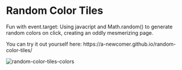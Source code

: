 <h1>Random Color Tiles</h1>
    Fun with event.target: Using javacript and Math.random() to generate random colors on click, creating an oddly mesmerizing page.
    <br/>
    
   
   <p>You can try it out yourself here: https://a-newcomer.github.io/random-color-tiles/</p>


![random-color-tiles-colors](https://github.com/a-newcomer/random-color-tiles/assets/30941638/cdffbcae-6259-4d3b-9239-9a90684849b3)
